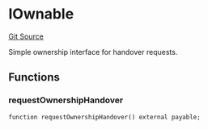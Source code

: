 # IOwnable
[Git Source](https://github.com/NaniDAO/accounts/blob/62e6273586d89aaf1fbab7524d5d1d692b2b6b69/src/ownership/Keys.sol)

Simple ownership interface for handover requests.


## Functions
### requestOwnershipHandover


```solidity
function requestOwnershipHandover() external payable;
```

